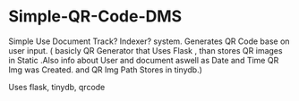 # Simple-QR-Code-DMS

Simple Use Document Track? Indexer? system. Generates QR Code base on user input. ( basicly QR Generator that Uses Flask , than stores QR images in Static .Also info about User and document aswell as Date and Time QR Img was Created. and QR Img Path Stores in tinydb.) 

Uses flask, tinydb, qrcode
